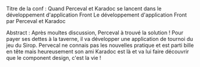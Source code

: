 Titre de la conf :
Quand Perceval et Karadoc se lancent dans le développement d'application Front
Le développement d'application Front par Perceval et Karadoc

Abstract :
Après moultes discussion, Perceval à trouvé la solution ! 
Pour payer ses dettes à la taverne, il va développer une application de tournoi du jeu du Sirop. 
Pervecal ne connais pas les nouvelles pratique et est parti bille en tête mais heureusement son ami Karadoc est là 
et va lui faire découvrir que le component design, c'est la vie !
